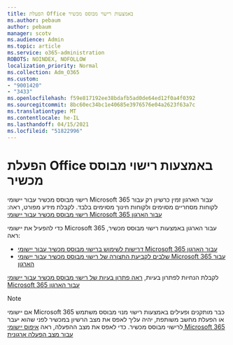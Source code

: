 ```yaml
---
title: הפעלת Office באמצעות רישוי מבוסס מכשיר
ms.author: pebaum
author: pebaum
manager: scotv
ms.audience: Admin
ms.topic: article
ms.service: o365-administration
ROBOTS: NOINDEX, NOFOLLOW
localization_priority: Normal
ms.collection: Adm_O365
ms.custom:
- "9001420"
- "3433"
ms.openlocfilehash: f59e817192ee38bdafb5ad0de64ed12f0a4f0392
ms.sourcegitcommit: 8bc60ec34bc1e40685e3976576e04a2623f63a7c
ms.translationtype: MT
ms.contentlocale: he-IL
ms.lasthandoff: 04/15/2021
ms.locfileid: "51822996"
---
```

# <a name="activating-office-using-device-based-licensing"></a>הפעלת Office באמצעות רישוי מבוסס מכשיר

רישוי מבוסס מכשיר עבור יישומי Microsoft 365 עבור הארגון זמין כרשיון רק עבור לקוחות מסחריים מסוימים ולקוחות חינוך מסוימים בלבד. לקבלת מידע מפורט, ראה: [רישוי מבוסס מכשיר עבור יישומי Microsoft 365 עבור הארגון](https://docs.microsoft.com/deployoffice/device-based-licensing)

כדי להפעיל את יישומי Microsoft 365 עבור הארגון באמצעות רישוי מבוסס מכשיר, ראה:

- [דרישות לשימוש ברישוי מבוסס מכשיר עבור יישומי Microsoft 365 עבור הארגון](https://docs.microsoft.com/deployoffice/device-based-licensing#requirements-for-using-device-based-licensing-for-microsoft-365-apps-for-enterprise)
- [שלבים לקביעת התצורה של רישוי מבוסס מכשיר עבור יישומי Microsoft 365 עבור הארגון](https://docs.microsoft.com/deployoffice/device-based-licensing#steps-to-configure-device-based-licensing-for-microsoft-365-apps-for-enterprise)

לקבלת הנחיות לפתרון בעיות, [ראה פתרון בעיות של רישוי מבוסס מכשיר עבור יישומי Microsoft 365 עבור הארגון](https://docs.microsoft.com/deployoffice/device-based-licensing#troubleshoot-device-based-licensing-for-microsoft-365-apps-for-enterprise)

> [!NOTE]
> אם יישומי Microsoft 365 כבר מותקנים ופעילים באמצעות רישוי מנוי מבוסס משתמש או הפעלת מחשב משותפת, יהיה עליך לאפס את מצב הרשיון במכשיר לפני שהוא יעבר לרישוי מבוסס מכשיר. כדי לאפס את מצב ההפעלה, ראה [איפוס יישומי Microsoft 365 עבור מצב הפעלה ארגונית](https://docs.microsoft.com/office/troubleshoot/activation/reset-office-365-proplus-activation-state)

